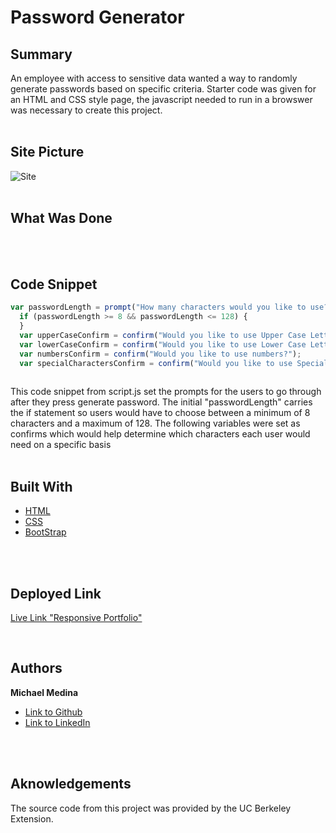 # Password Generator

## Summary
An employee with access to sensitive data wanted a way to randomly generate passwords based on specific criteria. Starter code was given for an HTML and CSS style page, the javascript needed to run in a browswer was necessary to create this project.
<br>
<br>

## Site Picture
![Site](Assets/03-javascript-homework.demo.png)
<br>
<br>

## What Was Done

<br>
<br>

## Code Snippet
```javascript
var passwordLength = prompt("How many characters would you like to use?")
  if (passwordLength >= 8 && passwordLength <= 128) {
  }
  var upperCaseConfirm = confirm("Would you like to use Upper Case Letters?");
  var lowerCaseConfirm = confirm("Would you like to use Lower Case Letters?");
  var numbersConfirm = confirm("Would you like to use numbers?");
  var specialCharactersConfirm = confirm("Would you like to use Special Characters?");  
  
```
This code snippet from script.js set the prompts for the users to go through after they press generate password. The initial "passwordLength" carries the if statement
so users would have to choose between a minimum of 8 characters and a maximum of 128. The following variables were set as confirms which would help determine which 
characters each user would need on a specific basis
<br>
<br>

## Built With

* [HTML](https://developer.mozilla.org/en-US/docs/Web/HTML)
* [CSS](https://developer.mozilla.org/en-US/docs/Web/CSS)
* [BootStrap](https://getbootstrap.com/)

<br>
<br>

## Deployed Link

[Live Link "Responsive Portfolio"](https://michaelanthonyyy.github.io/password-generator/)

<br>

## Authors

**Michael Medina** 
- [Link to Github](https://github.com/michaelanthonyyy)
- [Link to LinkedIn](https://www.linkedin.com/in/michael-medina-22aa70200?lipi=urn%3Ali%3Apage%3Ad_flagship3_profile_view_base_contact_details%3B311BosSLTMS4JkhAfkX61A%3D%3D)

<br>
<br>

## Aknowledgements

The source code from this project was provided by the UC Berkeley Extension.
